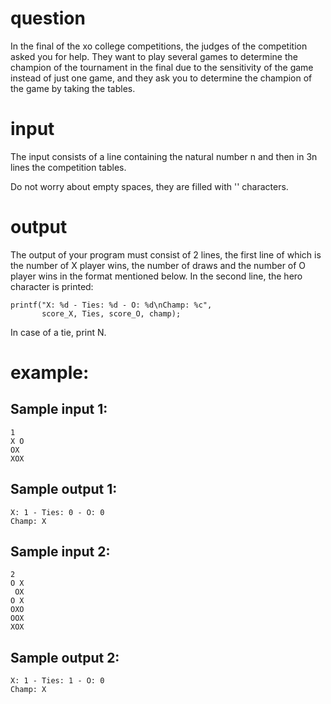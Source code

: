 # question
In the final of the xo college competitions, the judges of the competition asked you for help. They want to play several games to determine the champion of the tournament in the final due to the sensitivity of the game instead of just one game, and they ask you to determine the champion of the game by taking the tables.
# input
The input consists of a line containing the natural number n and then in 3n lines the competition tables.

Do not worry about empty spaces, they are filled with '' characters.
# output
The output of your program must consist of 2 lines, the first line of which is the number of X player wins, the number of draws and the number of O player wins in the format mentioned below. In the second line, the hero character is printed:
```
printf("X: %d - Ties: %d - O: %d\nChamp: %c", 
       score_X, Ties, score_O, champ);
```
In case of a tie, print N.
# example:

## Sample input 1:
```
1
X O
OX 
XOX
```
## Sample output 1:
```
X: 1 - Ties: 0 - O: 0
Champ: X
```
## Sample input 2:
```
2
O X
 OX
O X
OXO
OOX
XOX
```
## Sample output 2:
```
X: 1 - Ties: 1 - O: 0
Champ: X
```
